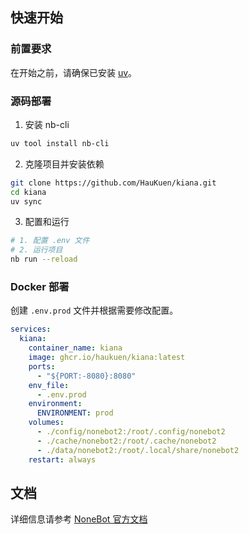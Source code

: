 ## 快速开始

### 前置要求

在开始之前，请确保已安装 [uv](https://docs.astral.sh/uv/getting-started/installation/)。

### 源码部署

1. 安装 nb-cli
```bash
uv tool install nb-cli
```

2. 克隆项目并安装依赖
```bash
git clone https://github.com/HauKuen/kiana.git
cd kiana
uv sync
```

3. 配置和运行
```bash
# 1. 配置 .env 文件
# 2. 运行项目
nb run --reload
```

### Docker 部署
创建 `.env.prod` 文件并根据需要修改配置。

```yaml
services:
  kiana:
    container_name: kiana
    image: ghcr.io/haukuen/kiana:latest
    ports:
      - "${PORT:-8080}:8080"
    env_file:
      - .env.prod
    environment:
      ENVIRONMENT: prod
    volumes:
      - ./config/nonebot2:/root/.config/nonebot2
      - ./cache/nonebot2:/root/.cache/nonebot2
      - ./data/nonebot2:/root/.local/share/nonebot2
    restart: always
```


## 文档

详细信息请参考 [NoneBot 官方文档](https://nonebot.dev/)
